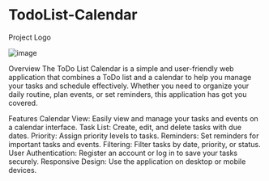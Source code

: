 # TodoList-Calendar

Project Logo

![image](https://github.com/vanshvansh858/TodoList-Calendar/assets/91370040/1f158811-b103-4aae-bdb3-e05e5dcdbe1a)


Overview
The ToDo List Calendar is a simple and user-friendly web application that combines a ToDo list and a calendar to help you manage your tasks and schedule effectively. Whether you need to organize your daily routine, plan events, or set reminders, this application has got you covered.

Features
Calendar View: Easily view and manage your tasks and events on a calendar interface.
Task List: Create, edit, and delete tasks with due dates.
Priority: Assign priority levels to tasks.
Reminders: Set reminders for important tasks and events.
Filtering: Filter tasks by date, priority, or status.
User Authentication: Register an account or log in to save your tasks securely.
Responsive Design: Use the application on desktop or mobile devices.
